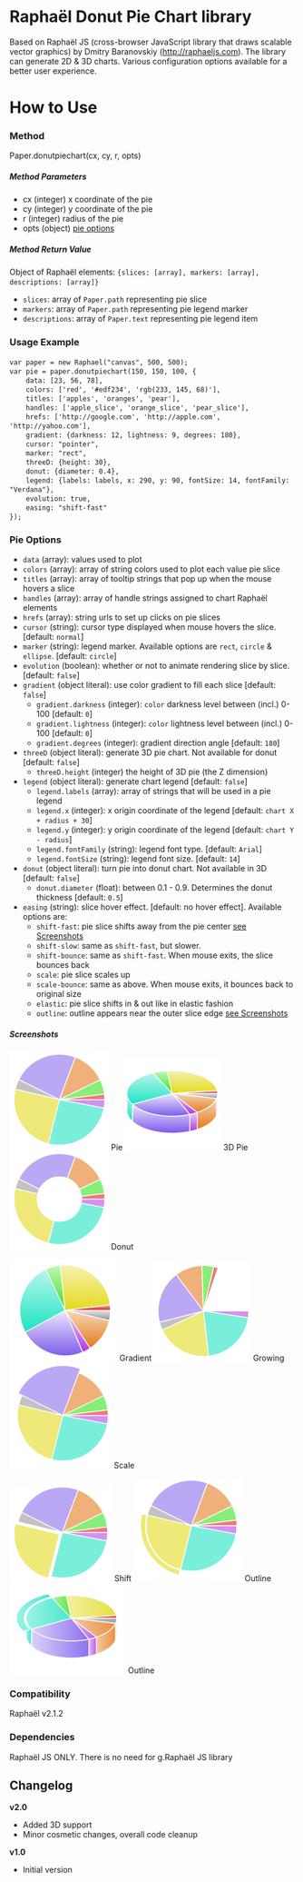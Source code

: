 Raphaël Donut Pie Chart library
=========

Based on Raphaël JS (cross-browser JavaScript library that draws scalable vector graphics) by Dmitry Baranovskiy (http://raphaeljs.com).
The library can generate 2D & 3D charts. Various configuration options available for a better user experience.

How to Use
==========

### Method
Paper.donutpiechart(cx, cy, r, opts)

##### Method Parameters
 - cx (integer) x coordinate of the pie
 - cy (integer) y coordinate of the pie
 - r (integer) radius of the pie
 - opts (object) [pie options](#pie-options)
 
##### Method Return Value 
Object of Raphaël elements: `{slices: [array], markers: [array], descriptions: [array]}`
- `slices`: array of `Paper.path` representing pie slice
- `markers`: array of `Paper.path` representing pie legend marker 
- `descriptions`: array of `Paper.text` representing pie legend item

### Usage Example
```
var paper = new Raphael("canvas", 500, 500);
var pie = paper.donutpiechart(150, 150, 100, {
    data: [23, 56, 78],
    colors: ['red', '#edf234', 'rgb(233, 145, 68)'],
    titles: ['apples', 'oranges', 'pear'],
    handles: ['apple_slice', 'orange_slice', 'pear_slice'],
    hrefs: ['http://google.com', 'http://apple.com', 'http://yahoo.com'],
    gradient: {darkness: 12, lightness: 9, degrees: 180},
    cursor: "pointer",
    marker: "rect",
    threeD: {height: 30},
    donut: {diameter: 0.4},
    legend: {labels: labels, x: 290, y: 90, fontSize: 14, fontFamily: "Verdana"},
    evolution: true,
    easing: "shift-fast"
});
```
### Pie Options

- `data` (array): values used to plot
- `colors` (array): array of string colors used to plot each value pie slice
- `titles` (array): array of tooltip strings that pop up when the mouse hovers a slice
- `handles` (array): array of handle strings assigned to chart Raphaël elements
- `hrefs` (array): string urls to set up clicks on pie slices
- `cursor` (string): cursor type displayed when mouse hovers the slice. [default: `normal`]
- `marker` (string): legend marker. Available options are `rect`, `circle` & `ellipse`. [default: `circle`]
- `evolution` (boolean): whether or not to animate rendering slice by slice. [default: `false`]
- `gradient` (object literal): use color gradient to fill each slice [default: `false`]
    - `gradient.darkness` (integer): `color` darkness level between (incl.) 0-100 [default: `0`]
    - `gradient.lightness` (integer): `color` lightness level between (incl.) 0-100 [default: `0`]
    - `gradient.degrees` (integer): gradient direction angle [default: `180`]
- `threeD` (object literal): generate 3D pie chart. Not available for donut [default: `false`]
    - `threeD.height` (integer) the height of 3D pie (the Z dimension)
- `legend` (object literal): generate chart legend [default: `false`]
    - `legend.labels` (array): array of strings that will be used in a pie legend
    - `legend.x` (integer): x origin coordinate of the legend [default: `chart X + radius + 30`]
    - `legend.y` (integer): y origin coordinate of the legend [default: `chart Y - radius`]
    - `legend.fontFamily` (string): legend font type. [default: `Arial`]
    - `legend.fontSize` (string): legend font size. [default: `14`]
- `donut` (object literal): turn pie into donut chart. Not available in 3D [default: `false`]
    - `donut.diameter` (float): between 0.1 - 0.9. Determines the donut thickness [default: `0.5`]
- `easing` (string): slice hover effect. [default: no hover effect]. Available options are:
    - `shift-fast`: pie slice shifts away from the pie center [see Screenshots](#screenshots)
    - `shift-slow`: same as `shift-fast`, but slower.
    - `shift-bounce`: same as `shift-fast`. When mouse exits, the slice bounces back
    - `scale`: pie slice scales up
    - `scale-bounce`: same as above. When mouse exits, it bounces back to original size
    - `elastic`: pie slice shifts in & out like in elastic fashion
    - `outline`: outline appears near the outer slice edge [see Screenshots](#screenshots)

##### Screenshots
![Pie](screenshots/pie.png?raw=true) Pie
![3D Pie](screenshots/3d.png?raw=true) 3D Pie
![Donut](screenshots/donut.png?raw=true) Donut

![Gradient](screenshots/gradient.png?raw=true) Gradient
![Growing](screenshots/growing.png?raw=true) Growing
![Scale](screenshots/scale.png?raw=true) Scale

![Shift](screenshots/shift.png?raw=true) Shift
![Outline](screenshots/outline.png?raw=true) Outline
![Outline](screenshots/3d-outline.png?raw=true) Outline
  
### Compatibility
Raphaël v2.1.2

### Dependencies
Raphaël JS ONLY. There is no need for g.Raphaël JS library

Changelog
-----

**v2.0**

 * Added 3D support
 * Minor cosmetic changes, overall code cleanup

**v1.0**

 * Initial version
